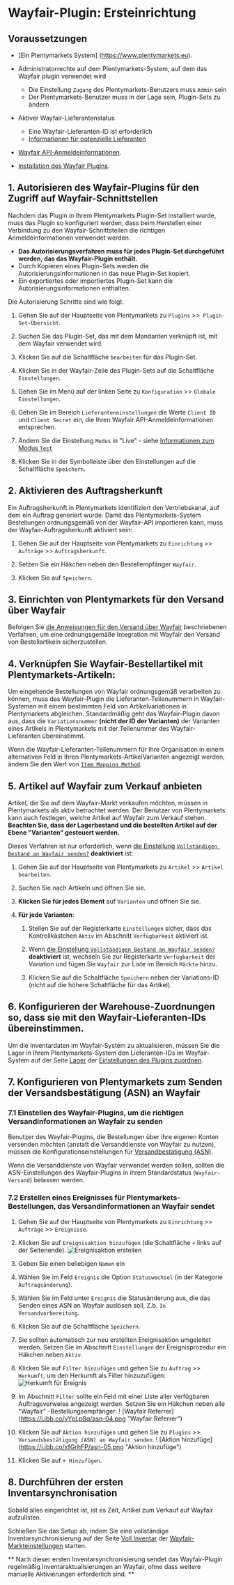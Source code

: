 # Wayfair-Plugin: Ersteinrichtung

## Voraussetzungen

* [Ein Plentymarkets System] (https://www.plentymarkets.eu).

* Administratorrechte auf dem Plentymarkets-System, auf dem das Wayfair plugin verwendet wird
    - Die Einstellung `Zugang` des Plentymarkets-Benutzers muss `Admin` sein
    - Der Plentymarkets-Benutzer muss in der Lage sein, Plugin-Sets zu ändern

* Aktiver Wayfair-Lieferantenstatus
    * Eine Wayfair-Lieferanten-ID ist erforderlich
    * [Informationen für potenzielle Lieferanten](https://partners.wayfair.com/d/onboarding/sell-on-wayfair)

* [Wayfair API-Anmeldeinformationen](obtaining_credentials.md).

* [Installation des Wayfair Plugins](plugin_installation.md).


## 1. Autorisieren des Wayfair-Plugins für den Zugriff auf Wayfair-Schnittstellen
Nachdem das Plugin in Ihrem Plentymarkets Plugin-Set installiert wurde, muss das Plugin so konfiguriert werden, dass beim Herstellen einer Verbindung zu den Wayfair-Schnittstellen die richtigen Anmeldeinformationen verwendet werden.

* **Das Autorisierungsverfahren muss für jedes Plugin-Set durchgeführt werden, das das Wayfair-Plugin enthält.**
* Durch Kopieren eines Plugin-Sets werden die Autorisierungsinformationen in das neue Plugin-Set kopiert.
* Ein exportiertes oder importiertes Plugin-Set kann die Autorisierungsinformationen enthalten.

Die Autorisierung Schritte sind wie folgt:
1. Gehen Sie auf der Hauptseite von Plentymarkets zu `Plugins` >>` Plugin-Set-Übersicht`.

2. Suchen Sie das Plugin-Set, das mit dem Mandanten verknüpft ist, mit dem Wayfair verwendet wird.

3. Klicken Sie auf die Schaltfläche `bearbeiten` für das Plugin-Set.

4. Klicken Sie in der Wayfair-Zeile des Plugin-Sets auf die Schaltfläche `Einstellungen`.

4. Gehen Sie im Menü auf der linken Seite zu `Konfiguration` >> `Globale Einstellungen`.

5. Geben Sie im Bereich `Lieferanteneinstellungen` die Werte `Client ID` und `Client Secret` ein, die Ihren Wayfair API-Anmeldeinformationen entsprechen.

6. Ändern Sie die Einstellung `Modus` in "Live" - ​​siehe [Informationen zum Modus `Test`](test_mode.md)

7. Klicken Sie in der Symbolleiste über den Einstellungen auf die Schaltfläche `Speichern`.

## 2. Aktivieren des Auftragsherkunft
Ein Auftragsherkunft in Plentymarkets identifiziert den Vertriebskanal, auf dem ein Auftrag generiert wurde. Damit das Plentymarkets-System Bestellungen ordnungsgemäß von der Wayfair-API importieren kann, muss der Wayfair-Auftragsherkunft aktiviert sein:

1. Gehen Sie auf der Hauptseite von Plentymarkets zu `Einrichtung` >>` Aufträge` >> `Auftragsherkunft`.

2. Setzen Sie ein Häkchen neben den Bestellempfänger `Wayfair`.

3. Klicken Sie auf `Speichern`.

## 3. Einrichten von Plentymarkets für den Versand über Wayfair
Befolgen Sie [die Anweisungen für den Versand über Wayfair](wayfair_shipping.md) beschriebenen Verfahren, um eine ordnungsgemäße Integration mit Wayfair den Versand von Bestellartikeln sicherzustellen.

## 4. Verknüpfen Sie Wayfair-Bestellartikel mit Plentymarkets-Artikeln:
Um eingehende Bestellungen von Wayfair ordnungsgemäß verarbeiten zu können, muss das Wayfair-Plugin die Lieferanten-Teilenummern in Wayfair-Systemen mit einem bestimmten Feld von Artikelvariationen in Plentymarkets abgleichen. Standardmäßig geht das Wayfair-Plugin davon aus, dass die `Variationsnummer` **(nicht der ID der Varianten)** der Varianten eines Artikels in Plentymarkets mit der Teilenummer des Wayfair-Lieferanten übereinstimmt.

Wenn die Wayfair-Lieferanten-Teilenummern für Ihre Organisation in einem alternativen Feld in Ihren Plentymarkets-ArtikelVarianten angezeigt werden, ändern Sie den Wert von [`Item Mapping Method`](settings_guide.md#item-mapping-method).

## 5. Artikel auf Wayfair zum Verkauf anbieten
Artikel, die Sie auf dem Wayfair-Markt verkaufen möchten, müssen in Plentymarkets als aktiv betrachtet werden. Der Benutzer von Plentymarkets kann auch festlegen, welche Artikel auf Wayfair zum Verkauf stehen. **Beachten Sie, dass der Lagerbestand und die bestellten Artikel auf der Ebene "Varianten" gesteuert werden.**

Dieses Verfahren ist nur erforderlich, wenn [die Einstellung `Vollständigen Bestand an Wayfair senden?`](settings_guide.md#vollständigen-bestand-an-wayfair-senden) **deaktiviert** ist:

1. Gehen Sie auf der Hauptseite von Plentymarkets zu `Artikel` >> `Artikel bearbeiten`.

2. Suchen Sie nach Artikeln und öffnen Sie sie.

3. **Klicken Sie für jedes Element** auf `Varianten` und öffnen Sie sie.

4. **Für jede Varianten**:

    1. Stellen Sie auf der Registerkarte `Einstellungen` sicher, dass das Kontrollkästchen `Aktiv` im Abschnitt `Verfügbarkeit` aktiviert ist.

    2. Wenn [die Einstellung `Vollständigen Bestand an Wayfair senden?`](settings_guide.md#vollständigen-bestand-an-wayfair-senden) **deaktiviert** ist, wechseln Sie zur Registerkarte `Verfügbarkeit` der Variation und fügen Sie `Wayfair` zur Liste im Bereich `Märkte` hinzu.

    3. Klicken Sie auf die Schaltfläche `Speichern` neben der Variations-ID (nicht auf die höhere Schaltfläche für das Artikel).


## 6. Konfigurieren der Warehouse-Zuordnungen so, dass sie mit den Wayfair-Lieferanten-IDs übereinstimmen.

Um die Inventardaten im Wayfair-System zu aktualisieren, müssen Sie die Lager in Ihrem Plentymarkets-System den Lieferanten-IDs im Wayfair-System auf der Seite [Lager](settings_guide.md#die-seite-lager) der [Einstellungen des Plugins zuordnen](settings_guide.md).

## 7. Konfigurieren von Plentymarkets zum Senden der Versandsbestätigung (ASN) an Wayfair

### 7.1 Einstellen des Wayfair-Plugins, um die richtigen Versandinformationen an Wayfair zu senden
Benutzer des Wayfair-Plugins, die Bestellungen über ihre eigenen Konten versenden möchten (anstatt die Versanddienste von Wayfair zu nutzen), müssen die Konfigurationseinstellungen für [Versandbestätigung (ASN)](settings_guide.md#die-seite-versandsbestätigung-asn).

Wenn die Versanddienste von Wayfair verwendet werden sollen, sollten die ASN-Einstellungen des Wayfair-Plugins in ihrem Standardstatus (`Wayfair-Versand`) belassen werden.

### 7.2 Erstellen eines Ereignisses für Plentymarkets-Bestellungen, das Versandinformationen an Wayfair sendet

1. Gehen Sie auf der Hauptseite von Plentymarkets zu `Einrichtung` >>` Aufträge` >> `Ereignisse`.

2. Klicken Sie auf `Ereignisaktion hinzufügen` (die Schaltfläche `+` links auf der Seitenende).
![Ereignisaktion erstellen](https://i.ibb.co/NjDtY05/asn-02.png "Ereignisaktion erstellen")

3. Geben Sie einen beliebigen `Namen` ein

4. Wählen Sie im Feld `Ereignis` die Option `Statuswechsel` (in der Kategorie `Auftragsänderung`).

5. Wählen Sie im Feld unter `Ereignis` die Statusänderung aus, die das Senden eines ASN an Wayfair auslösen soll, Z.b. `In Versandvorbereitung`.

6. Klicken Sie auf die Schaltfläche `Speichern`.

7. Sie sollten automatisch zur neu erstellten Ereignisaktion umgeleitet werden. Setzen Sie im Abschnitt `Einstellungen` der Ereignisprozedur ein Häkchen neben `Aktiv`.

8. Klicken Sie auf `Filter hinzufügen` und gehen Sie zu `Auftrag` >> `Herkumft`, um den Herkumft als Filter hinzuzufügen:
![Herkumft für Ereignis](https://i.ibb.co/TwKLvJ5/asn-03.png "Herkumft für Ereignis")

9. Im Abschnitt `Filter` sollte ein Feld mit einer Liste aller verfügbaren Auftragsverweise angezeigt werden. Setzen Sie ein Häkchen neben alle "Wayfair" -Bestellungsempfänger:
! [Wayfair Referrer] (https://i.ibb.co/yYpLp8q/asn-04.png "Wayfair Referrer")

10. Klicken Sie auf `Aktion hinzufügen` und gehen Sie zu `Plugins` >> `Versandsbestätigung (ASN) an Wayfair senden`.
! [Aktion hinzufüge] (https://i.ibb.co/xfGrhFP/asn-05.png "Aktion hinzufüge")

11. Klicken Sie auf `+ Hinzufügen`.

## 8. Durchführen der ersten Inventarsynchronisation
Sobald alles eingerichtet ist, ist es Zeit, Artikel zum Verkauf auf Wayfair aufzulisten.

Schließen Sie das Setup ab, indem Sie eine vollständige Inventarsynchronisierung auf der Seite [Voll Inventar](settings_guide.md#die-seite-voll-inventar) der [Wayfair-Markteinstellungen](settings_guide.md) starten.

** Nach dieser ersten Inventarsynchronisierung sendet das Wayfair-Plugin regelmäßig Inventaraktualisierungen an Wayfair, ohne dass weitere manuelle Aktivierungen erforderlich sind. **
